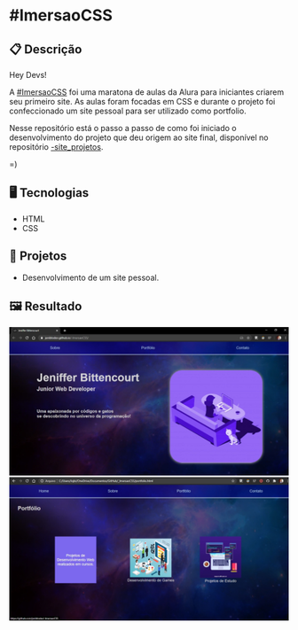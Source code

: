 # #ImersaoCSS

## 📋 Descrição
Hey Devs!

A [#ImersaoCSS](https://www.alura.com.br/imersao-css) foi uma maratona de aulas da Alura para iniciantes criarem seu primeiro site. As aulas foram focadas em CSS e durante o projeto foi confeccionado um site pessoal para ser utilizado como portfolio.

Nesse repositório está o passo a passo de como foi iniciado o desenvolvimento do projeto que deu origem ao site final, disponível no repositório [-site_projetos](https://github.com/jeniblodev/-site_projetos).

=)

## 🖥️ Tecnologias

- HTML
- CSS

## 🎨 Projetos

- Desenvolvimento de um site pessoal.

## 🖼️ Resultado

![](https://github.com/jeniblodev/-ImersaoCSS/blob/master/img/Projeto01.jpg) ![](https://github.com/jeniblodev/-ImersaoCSS/blob/master/img/Projeto02.jpg)


